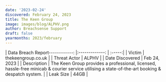 ```yaml
---
date: '2023-02-24'
discovered: February 24, 2023
title: The Keen Group
image: images/blog/ALPHV.png
author: Breachsense Support
draft: false
yearmonths: 2023/february
---
```


| Data Breach Report------------:     |:-------------:    | :-----:|
| Victim      | thekeengroup.co.uk      | 
| Threat Actor      | ALPHV      | 
| Date Discovered      | Feb 24, 2023      | 
| Description      | The Keen Group provides a professional, licensed, hassle-free minicab & courier service utilising a state-of-the-art booking & despatch system.      | 
| Leak Size      | 44GB      | 

